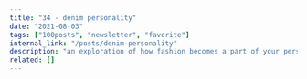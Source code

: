 ```yaml
---
title: "34 - denim personality"
date: "2021-08-03"
tags: ["100posts", "newsletter", "favorite"]
internal_link: "/posts/denim-personality"
description: "an exploration of how fashion becomes a part of your personality, why it came to matter so much to me, and rejecting the “uniform” "
related: []
---
```

